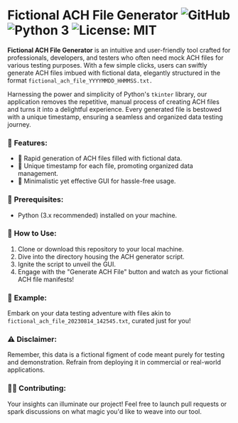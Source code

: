 # Fictional ACH File Generator ![GitHub](https://img.shields.io/badge/status-active-brightgreen) ![Python 3](https://img.shields.io/badge/python-3.x-blue) ![License: MIT](https://img.shields.io/badge/license-MIT-green)

**Fictional ACH File Generator** is an intuitive and user-friendly tool crafted for professionals, developers, and testers who often need mock ACH files for various testing purposes. With a few simple clicks, users can swiftly generate ACH files imbued with fictional data, elegantly structured in the format `fictional_ach_file_YYYYMMDD_HHMMSS.txt.`

Harnessing the power and simplicity of Python's `tkinter` library, our application removes the repetitive, manual process of creating ACH files and turns it into a delightful experience. Every generated file is bestowed with a unique timestamp, ensuring a seamless and organized data testing journey.

### 🌟 **Features**:
- 🚀 Rapid generation of ACH files filled with fictional data.
- 📅 Unique timestamp for each file, promoting organized data management.
- 🎨 Minimalistic yet effective GUI for hassle-free usage.

### 📌 **Prerequisites**:
- Python (3.x recommended) installed on your machine.

### 🚀 **How to Use**:
1. Clone or download this repository to your local machine.
2. Dive into the directory housing the ACH generator script.
3. Ignite the script to unveil the GUI.
4. Engage with the "Generate ACH File" button and watch as your fictional ACH file manifests!

### 📖 **Example**:
Embark on your data testing adventure with files akin to `fictional_ach_file_20230814_142545.txt`, curated just for you!

### ⚠️ **Disclaimer**:
Remember, this data is a fictional figment of code meant purely for testing and demonstration. Refrain from deploying it in commercial or real-world applications.

### 👩‍💻 **Contributing**:
Your insights can illuminate our project! Feel free to launch pull requests or spark discussions on what magic you'd like to weave into our tool.

